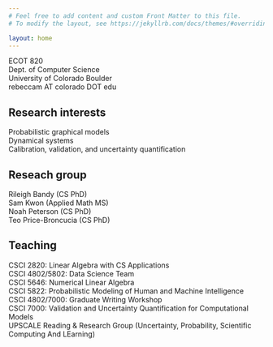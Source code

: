 ```yaml
---
# Feel free to add content and custom Front Matter to this file.
# To modify the layout, see https://jekyllrb.com/docs/themes/#overriding-theme-defaults

layout: home
---
```

ECOT 820  
Dept. of Computer Science  
University of Colorado Boulder  
rebeccam AT colorado DOT edu

## Research interests
Probabilistic graphical models  
Dynamical systems  
Calibration, validation, and uncertainty quantification  

## Reseach group  
Rileigh Bandy (CS PhD)  
Sam Kwon (Applied Math MS)  
Noah Peterson (CS PhD)  
Teo Price-Broncucia (CS PhD)

## Teaching
CSCI 2820: Linear Algebra with CS Applications  
CSCI 4802/5802: Data Science Team  
CSCI 5646: Numerical Linear Algebra  
CSCI 5822: Probabilistic Modeling of Human and Machine Intelligence  
CSCI 4802/7000: Graduate Writing Workshop  
CSCI 7000: Validation and Uncertainty Quantification for Computational Models  
UPSCALE Reading & Research Group (Uncertainty, Probability, Scientific Computing And LEarning)

